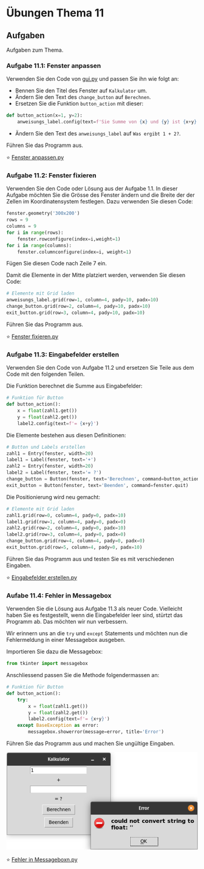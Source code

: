 # Übungen Thema 11

## Aufgaben

Aufgaben zum Thema.

### Aufgabe 11.1: Fenster anpassen

Verwenden Sie den Code von [gui.py](https://github.com/janikvonrotz/python.casa/blob/main/topic-11/gui.py) und passen Sie ihn wie folgt an:

* Bennen Sie den Titel des Fenster auf `Kalkulator` um.
* Ändern Sie den Text des `change_button` auf `Berechnen`.
* Ersetzen Sie die Funktion `button_action` mit dieser:

```python
def button_action(x=1, y=2):
	anweisungs_label.config(text=f'Sie Summe von {x} und {y} ist {x+y}')
```

* Ändern Sie den Text des `anweisungs_label` auf `Was ergibt 1 + 2?`.

Führen Sie das Programm aus.

⭐ [Fenster anpassen.py](https://github.com/janikvonrotz/python.casa/blob/main/topic-11/Fenster%20anpassen.py)

### Aufgabe 11.2: Fenster fixieren

Verwenden Sie den Code oder Lösung aus der Aufgabe 1.1. In dieser Aufgabe möchten Sie die Grösse des Fenster ändern und die Breite der der Zellen im Koordinatensystem festlegen. Dazu verwenden Sie diesen Code:

```python
fenster.geometry('300x200')
rows = 9
columns = 9
for i in range(rows):
    fenster.rowconfigure(index=i,weight=1)
for i in range(columns):
    fenster.columnconfigure(index=i, weight=1)
```

Fügen Sie diesen Code nach Zeile 7 ein.

Damit die Elemente in der Mitte platziert werden, verwenden Sie diesen Code:

```python
# Elemente mit Grid laden
anweisungs_label.grid(row=1, column=4, pady=10, padx=10)
change_button.grid(row=2, column=4, pady=10, padx=10)
exit_button.grid(row=3, column=4, pady=10, padx=10)
```

Führen Sie das Programm aus.

⭐ [Fenster fixieren.py](https://github.com/janikvonrotz/python.casa/blob/main/topic-11/Fenster%20fixieren.py)

### Aufgabe 11.3: Eingabefelder erstellen

Verwenden Sie den Code von Aufgabe 11.2 und ersetzen Sie Teile aus dem Code mit den folgenden Teilen.

Die Funktion berechnet die Summe aus Eingabefelder:

```python
# Funktion für Button
def button_action():
    x = float(zahl1.get())
    y = float(zahl2.get())
    label2.config(text=f'= {x+y}')
```

Die Elemente bestehen aus diesen Definitionen:

```python
# Button und Labels erstellen
zahl1 = Entry(fenster, width=20)
label1 = Label(fenster, text='+')
zahl2 = Entry(fenster, width=20)
label2 = Label(fenster, text='= ?')
change_button = Button(fenster, text='Berechnen', command=button_action)
exit_button = Button(fenster, text='Beenden', command=fenster.quit)
```

Die Positionierung wird neu gemacht:

```python
# Elemente mit Grid laden
zahl1.grid(row=0, column=4, pady=0, padx=10)
label1.grid(row=1, column=4, pady=0, padx=0)
zahl2.grid(row=2, column=4, pady=0, padx=10)
label2.grid(row=3, column=4, pady=0, padx=0)
change_button.grid(row=4, column=4, pady=0, padx=0)
exit_button.grid(row=5, column=4, pady=0, padx=10)
```

Führen Sie das Programm aus und testen Sie es mit verschiedenen Eingaben.

⭐ [Eingabefelder erstellen.py](https://github.com/janikvonrotz/python.casa/blob/main/topic-11/Eingabefelder%20erstellen.py)

### Aufabe 11.4: Fehler in Messagebox

Verwenden Sie die Lösung aus Aufgabe 11.3 als neuer Code. Vielleicht haben Sie es festgestellt, wenn die Eingabefelder leer sind, stürtzt das Programm ab. Das möchten wir nun verbessern.

Wir erinnern uns an die `try` und `except` Statements und möchten nun die Fehlermeldung in einer Messagebox ausgeben.

Importieren Sie dazu die Messagebox:

```python
from tkinter import messagebox
```

Anschliessend passen Sie die Methode folgendermassen an:

```python
# Funktion für Button
def button_action():
    try:
        x = float(zahl1.get())
        y = float(zahl2.get())
        label2.config(text=f'= {x+y}')
    except BaseException as error:
        messagebox.showerror(message=error, title='Error')
```

Führen Sie das Programm aus und machen Sie ungültige Eingaben.

![](./tkinter-error.png)

⭐ [Fehler in Messageboxn.py](https://github.com/janikvonrotz/python.casa/blob/main/topic-11/Fehler%20in%20Messagebox.py)